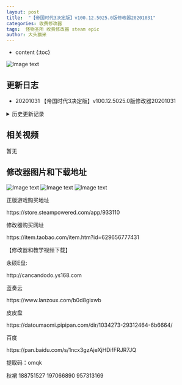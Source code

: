 ```yaml
---
layout: post
title:  "【帝国时代3决定版】v100.12.5025.0版修改器20201031"
categories: 收费修改器
tags:  怪物圣所 收费修改器 steam epic
author: 大头猫米
---
```


* content
{:toc}

![Image text](https://datoumaomi.github.io/pic/DDD/age3jd/logo.JPG)

##  更新日志

 - 20201031 【帝国时代3决定版】v100.12.5025.0版修改器20201031




<details>
<summary>历史更新记录</summary>
<p></p>
 - 20201028 支持100.12.4087.0版
<p></p>
-20201023 支持v100.12.3552.0版
<p></p>
 - 20201019  增加了HP修改,可以无敌了
<p></p>
  - 20201018  增加了研究速度修改、建筑速度修改、生产速度修改、经验增加速度修改
 <p></p>
 - 20201017  修改器发布
 <p></p>
</details>

## 相关视频
暂无

## 修改器图片和下载地址

![Image text](https://datoumaomi.github.io/pic/DDD/age3jd/0.jpg)
![Image text](https://datoumaomi.github.io/pic/DDD/age3jd/1.jpg)
![Image text](https://datoumaomi.github.io/pic/DDD/age3jd/2.jpg)


<p>正版游戏购买地址</p>
https://store.steampowered.com/app/933110
<p></p>

<p></p>
修改器购买网址
<p></p>
https://item.taobao.com/item.htm?id=629656777431
<p></p>
【修改器和教学视频下载】
<p></p>
永硕E盘:
<p></p>
http://cancandodo.ys168.com
<p></p>
蓝奏云
<p></p>
https://www.lanzoux.com/b0d8gixwb
<p></p>
皮皮盘
<p></p>
https://datoumaomi.pipipan.com/dir/1034273-29312464-6b6664/
<p></p>
百度
<p></p>
https://pan.baidu.com/s/1ncx3gzAjeXjHDifFRJR7JQ 
<p></p>
提取码：omqk
<p></p>
<p>秋裙 188751527 197066890 957313169</p>
